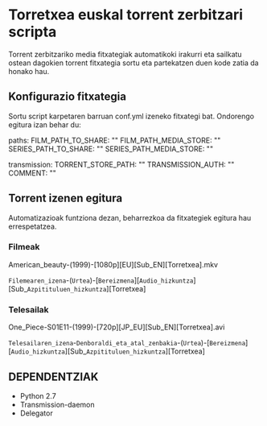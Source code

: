 # Torretxea euskal torrent zerbitzari scripta

Torrent zerbitzariko media fitxategiak automatikoki irakurri eta sailkatu ostean dagokien torrent fitxategia sortu eta partekatzen duen kode zatia da honako hau.

## Konfigurazio fitxategia

Sortu script karpetaren barruan conf.yml izeneko fitxategi bat. Ondorengo egitura izan behar du:

paths:
  FILM_PATH_TO_SHARE: ""
  FILM_PATH_MEDIA_STORE: ""
  SERIES_PATH_TO_SHARE: ""
  SERIES_PATH_MEDIA_STORE: ""

transmission:
  TORRENT_STORE_PATH: ""
  TRANSMISSION_AUTH: ""
  COMMENT: ""


## Torrent izenen egitura

Automatizazioak funtziona dezan, beharrezkoa da fitxategiek egitura hau errespetatzea.

### Filmeak

American_beauty-(1999)-[1080p][EU][Sub_EN][Torretxea].mkv

`Filemearen_izena`-(`Urtea`)-[`Bereizmena`][`Audio_hizkuntza`][Sub_`Azpitituluen_hizkuntza`][Torretxea]

### Telesailak

One_Piece-S01E11-(1999)-[720p][JP_EU][Sub_EN][Torretxea].avi

`Telesailaren_izena`-`Denboraldi_eta_atal_zenbakia`-(`Urtea`)-[`Bereizmena`][`Audio_hizkuntza`][Sub_`Azpitituluen_hizkuntza`][Torretxea]

## DEPENDENTZIAK

* Python 2.7
* Transmission-daemon
* Delegator
